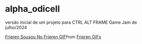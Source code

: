 # alpha_odicell
 versão inicial de um projeto para CTRL ALT FRAME Game Jam de julho/2024
 <div class="tenor-gif-embed" data-postid="16105035488100088289" data-share-method="host" data-aspect-ratio="1.76596" data-width="100%"><a href="https://tenor.com/view/frieren-sousou-no-frieren-elf-bow-kiss-gif-16105035488100088289">Frieren Sousou No Frieren GIF</a>from <a href="https://tenor.com/search/frieren-gifs">Frieren GIFs</a></div> <script type="text/javascript" async src="https://tenor.com/embed.js"></script>
